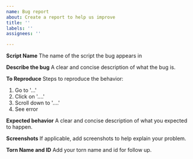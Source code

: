 ```yaml
---
name: Bug report
about: Create a report to help us improve
title: ''
labels: ''
assignees: ''

---
```


**Script Name**
The name of the script the bug appears in

**Describe the bug**
A clear and concise description of what the bug is.

**To Reproduce**
Steps to reproduce the behavior:
1. Go to '...'
2. Click on '....'
3. Scroll down to '....'
4. See error

**Expected behavior**
A clear and concise description of what you expected to happen.

**Screenshots**
If applicable, add screenshots to help explain your problem.

**Torn Name and ID**
Add your torn name and id for follow up.
